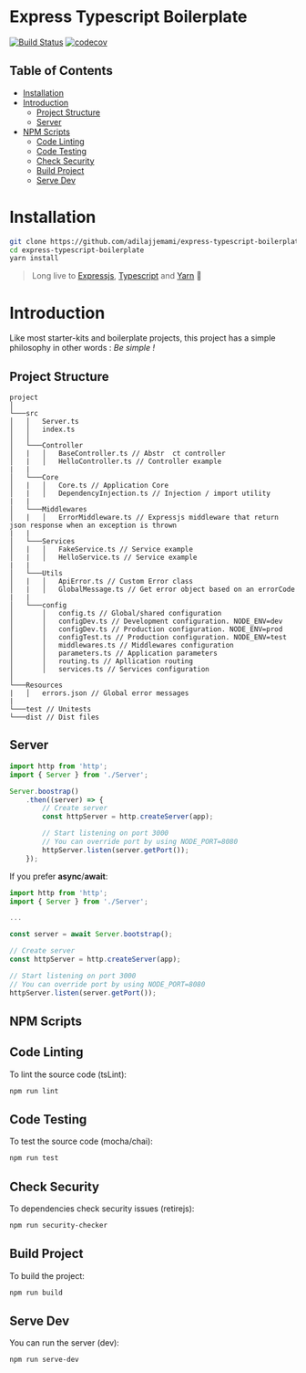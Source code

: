 Express Typescript Boilerplate
===
[![Build Status](https://travis-ci.org/prooofzizoo/express-typescript-boilerplate.svg?branch=master)](https://travis-ci.org/prooofzizoo/express-typescript-boilerplate)
[![codecov](https://codecov.io/gh/prooofzizoo/express-typescript-boilerplate/branch/master/graph/badge.svg)](https://codecov.io/gh/prooofzizoo/express-typescript-boilerplate)


## Table of Contents

<!-- toc -->
- [Installation](#installation)
- [Introduction](#introduction)
    - [Project Structure](#project-structure)
    - [Server](#server)
- [NPM Scripts](#npm-scripts)
    - [Code Linting](#code-linting)
    - [Code Testing](#code-testing)
    - [Check Security](#check-security)
    - [Build Project](#build-project)
    - [Serve Dev](#serve-dev)

<!-- tocstop -->

# Installation

```sh
git clone https://github.com/adilajjemami/express-typescript-boilerplate.git
cd express-typescript-boilerplate
yarn install
```
> 
> Long live to [Expressjs](http://expressjs.com/), [Typescript](http://www.typescriptlang.org/) and [Yarn](https://yarnpkg.com/lang/en/) :metal:



# Introduction

Like most starter-kits and boilerplate projects, this project has a simple philosophy in other words : *Be simple !*


## Project Structure


```
project 
│
└───src
│   │   Server.ts
│   │   index.ts
│   │
│   └───Controller
│   |   │   BaseController.ts // Abstr  ct controller
│   |   │   HelloController.ts // Controller example
|   |
│   └───Core
│   |   │   Core.ts // Application Core
│   |   │   DependencyInjection.ts // Injection / import utility
|   |
│   └───Middlewares
│   |   │   ErrorMiddleware.ts // Expressjs middleware that return json response when an exception is thrown
|   |
│   └───Services
│   |   │   FakeService.ts // Service example
│   |   │   HelloService.ts // Service example
|   |
│   └───Utils
│   |   │   ApiError.ts // Custom Error class
│   |   │   GlobalMessage.ts // Get error object based on an errorCode
|   |   
│   └───config
│       │   config.ts // Global/shared configuration
│       │   configDev.ts // Development configuration. NODE_ENV=dev
│       │   configDev.ts // Production configuration. NODE_ENV=prod
│       │   configTest.ts // Production configuration. NODE_ENV=test
│       │   middlewares.ts // Middlewares configuration
│       │   parameters.ts // Application parameters
│       │   routing.ts // Apllication routing
│       │   services.ts // Services configuration
│   
└───Resources
|   │   errors.json // Global error messages
|
└───test // Unitests
└───dist // Dist files
```


## Server


```ts
import http from 'http';
import { Server } from './Server';

Server.boostrap()
    .then((server) => {
        // Create server
        const httpServer = http.createServer(app);

        // Start listening on port 3000
        // You can override port by using NODE_PORT=8080
        httpServer.listen(server.getPort());
    });
```

If you prefer **async**/**await**:


```ts
import http from 'http';
import { Server } from './Server';

...

const server = await Server.bootstrap();

// Create server
const httpServer = http.createServer(app);

// Start listening on port 3000
// You can override port by using NODE_PORT=8080
httpServer.listen(server.getPort());
```

## NPM Scripts

## Code Linting

To lint the source code (tsLint):

```sh
npm run lint
```

## Code Testing

To test the source code (mocha/chai):

```sh
npm run test
```

## Check Security

To dependencies check security issues (retirejs):

```sh
npm run security-checker
```

## Build Project

To build the project:

```sh
npm run build
```

## Serve Dev

You can run the server (dev):

```sh
npm run serve-dev
```
